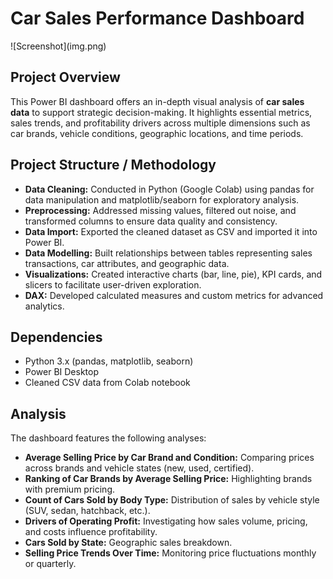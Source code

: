# Car Sales Performance Dashboard

!\[Screenshot\](img.png)

## Project Overview

This Power BI dashboard offers an in-depth visual analysis of **car sales data** to support strategic decision-making. It highlights essential metrics, sales trends, and profitability drivers across multiple dimensions such as car brands, vehicle conditions, geographic locations, and time periods.

## Project Structure / Methodology

- **Data Cleaning:** Conducted in Python (Google Colab) using pandas for data manipulation and matplotlib/seaborn for exploratory analysis.
- **Preprocessing:** Addressed missing values, filtered out noise, and transformed columns to ensure data quality and consistency.
- **Data Import:** Exported the cleaned dataset as CSV and imported it into Power BI.
- **Data Modelling:** Built relationships between tables representing sales transactions, car attributes, and geographic data.
- **Visualizations:** Created interactive charts (bar, line, pie), KPI cards, and slicers to facilitate user-driven exploration.
- **DAX:** Developed calculated measures and custom metrics for advanced analytics.

## Dependencies

- Python 3.x (pandas, matplotlib, seaborn)
- Power BI Desktop
- Cleaned CSV data from Colab notebook

## Analysis

The dashboard features the following analyses:

- **Average Selling Price by Car Brand and Condition:** Comparing prices across brands and vehicle states (new, used, certified).
- **Ranking of Car Brands by Average Selling Price:** Highlighting brands with premium pricing.
- **Count of Cars Sold by Body Type:** Distribution of sales by vehicle style (SUV, sedan, hatchback, etc.).
- **Drivers of Operating Profit:** Investigating how sales volume, pricing, and costs influence profitability.
- **Cars Sold by State:** Geographic sales breakdown.
- **Selling Price Trends Over Time:** Monitoring price fluctuations monthly or quarterly.
